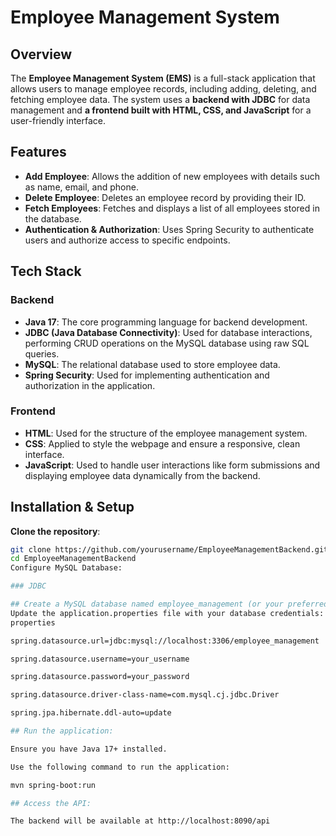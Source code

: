 # Employee Management System

## Overview

The **Employee Management System (EMS)** is a full-stack application that allows users to manage employee records, including adding, deleting, and fetching employee data. The system uses a **backend with JDBC** for data management and **a frontend built with HTML, CSS, and JavaScript** for a user-friendly interface.

## Features

- **Add Employee**: Allows the addition of new employees with details such as name, email, and phone.
- **Delete Employee**: Deletes an employee record by providing their ID.
- **Fetch Employees**: Fetches and displays a list of all employees stored in the database.
- **Authentication & Authorization**: Uses Spring Security to authenticate users and authorize access to specific endpoints.

## Tech Stack

### Backend

- **Java 17**: The core programming language for backend development.
- **JDBC (Java Database Connectivity)**: Used for database interactions, performing CRUD operations on the MySQL database using raw SQL queries.
- **MySQL**: The relational database used to store employee data.
- **Spring Security**: Used for implementing authentication and authorization in the application.

### Frontend

- **HTML**: Used for the structure of the employee management system.
- **CSS**: Applied to style the webpage and ensure a responsive, clean interface.
- **JavaScript**: Used to handle user interactions like form submissions and displaying employee data dynamically from the backend.

## Installation & Setup

 **Clone the repository**:
   ```bash
   git clone https://github.com/yourusername/EmployeeManagementBackend.git
   cd EmployeeManagementBackend
Configure MySQL Database:

### JDBC

## Create a MySQL database named employee_management (or your preferred name)
Update the application.properties file with your database credentials:
properties

spring.datasource.url=jdbc:mysql://localhost:3306/employee_management

spring.datasource.username=your_username

spring.datasource.password=your_password

spring.datasource.driver-class-name=com.mysql.cj.jdbc.Driver

spring.jpa.hibernate.ddl-auto=update

## Run the application:

Ensure you have Java 17+ installed.

Use the following command to run the application:

mvn spring-boot:run

## Access the API:

The backend will be available at http://localhost:8090/api